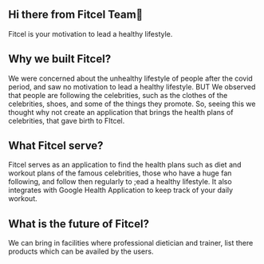 ## Hi there from Fitcel Team👋
Fitcel is your motivation to lead a healthy lifestyle. 
## Why we built Fitcel?
We were concerned about the unhealthy lifestyle of people after the covid period, and saw no motivation to lead a healthy lifestyle. BUT
We observed that people are following the celebrities, such as the clothes of the celebrities, shoes, and some of the things they promote. So, seeing this we thought why not create an application that brings the health plans of celebrities, that gave birth to FItcel.
## What Fitcel serve?
Fitcel serves as an application to find the health plans such as diet and workout plans of the famous celebrities, those who have a huge fan following, and follow then regularly to ;ead a healthy lifestyle. It also integrates with Google Health Application to keep track of your daily workout.
## What is the future of Fitcel?
We can bring in facilities where professional dietician and trainer, list there products which can be availed by the users.



<!--

**Here are some ideas to get you started:**

🙋‍♀️ A short introduction - what is your organization all about?
🌈 Contribution guidelines - how can the community get involved?
👩‍💻 Useful resources - where can the community find your docs? Is there anything else the community should know?
🍿 Fun facts - what does your team eat for breakfast?
🧙 Remember, you can do mighty things with the power of [Markdown](https://docs.github.com/github/writing-on-github/getting-started-with-writing-and-formatting-on-github/basic-writing-and-formatting-syntax)
-->
